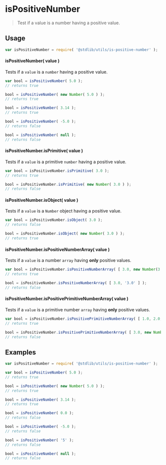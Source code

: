 # isPositiveNumber

> Test if a value is a number having a positive value.


<section class="usage">

## Usage

``` javascript
var isPositiveNumber = require( '@stdlib/utils/is-positive-number' );
```

#### isPositiveNumber( value )

Tests if a `value` is a `number` having a positive value.

``` javascript
var bool = isPositiveNumber( 5.0 );
// returns true

bool = isPositiveNumber( new Number( 5.0 ) );
// returns true

bool = isPositiveNumber( 3.14 );
// returns true

bool = isPositiveNumber( -5.0 );
// returns false

bool = isPositiveNumber( null );
// returns false
```

#### isPositiveNumber.isPrimitive( value )

Tests if a `value` is a primitive `number` having a positive value.

``` javascript
var bool = isPositiveNumber.isPrimitive( 3.0 );
// returns true

bool = isPositiveNumber.isPrimitive( new Number( 3.0 ) );
// returns false
```

#### isPositiveNumber.isObject( value )

Tests if a `value` is a `Number` object having a positive value.

``` javascript
var bool = isPositiveNumber.isObject( 3.0 );
// returns false

bool = isPositiveNumber.isObject( new Number( 3.0 ) );
// returns true
```

#### isPositiveNumber.isPositiveNumberArray( value )

Tests if a `value` is a number `array` having __only__ positive values.

``` javascript
var bool = isPositiveNumber.isPositiveNumberArray( [ 3.0, new Number(3.0) ] );
// returns true

bool = isPositiveNumber.isPositiveNumberArray( [ 3.0, '3.0' ] );
// returns false
```

#### isPositiveNumber.isPositivePrimitiveNumberArray( value )

Tests if a `value` is a primitive number `array` having __only__  positive values.

``` javascript
var bool = isPositiveNumber.isPositivePrimitiveNumberArray( [ 1.0, 2.0, 10.0 ] );
// returns true

bool = isPositiveNumber.isPositivePrimitiveNumberArray( [ 3.0, new Number(1.0) ] );
// returns false
```

</section>

<!-- /.usage -->


<section class="examples">

## Examples

``` javascript
var isPositiveNumber = require( '@stdlib/utils/is-positive-number' );

var bool = isPositiveNumber( 5.0 );
// returns true

bool = isPositiveNumber( new Number( 5.0 ) );
// returns true

bool = isPositiveNumber( 3.14 );
// returns true

bool = isPositiveNumber( 0.0 );
// returns false

bool = isPositiveNumber( -5.0 );
// returns false

bool = isPositiveNumber( '5' );
// returns false

bool = isPositiveNumber( null );
// returns false
```

</section>

<!-- /.examples -->


<section class="links">

</section>

<!-- /.links -->

